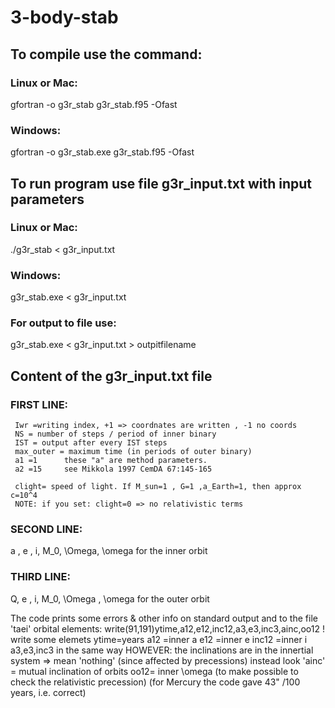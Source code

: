 # 3-body-stab
## To compile use the command:

### Linux or Mac:
gfortran -o g3r_stab g3r_stab.f95 -Ofast

### Windows:
gfortran -o g3r_stab.exe g3r_stab.f95 -Ofast

## To run program use file g3r_input.txt with input parameters

### Linux or Mac:
./g3r_stab < g3r_input.txt

### Windows:
g3r_stab.exe < g3r_input.txt

### For output to file use:
g3r_stab.exe < g3r_input.txt > outpitfilename

## Content of the g3r_input.txt file
### FIRST LINE:
     Iwr =writing index, +1 => coordnates are written , -1 no coords
     NS = number of steps / period of inner binary
     IST = output after every IST steps
     max_outer = maximum time (in periods of outer binary)
     a1 =1      these "a" are method parameters. 
     a2 =15     see Mikkola 1997 CemDA 67:145-165

     clight= speed of light. If M_sun=1 , G=1 ,a_Earth=1, then approx c=10^4
     NOTE: if you set: clight=0 => no relativistic terms
    
### SECOND LINE:    
  a , e , i, M_0, \Omega, \omega for the inner orbit

### THIRD LINE:
  Q,  e , i, M_0, \Omega , \omega for the outer orbit


  The code prints  some errors & other info on standard output
  and to the file 'taei' orbital elements:
  write(91,191)ytime,a12,e12,inc12,a3,e3,inc3,ainc,oo12 ! write some elemets
  ytime=years
  a12 =inner a
  e12 =inner e
  inc12 =inner i
  a3,e3,inc3 in the same way
  HOWEVER: the inclinations are in the innertial system => mean 'nothing'
  (since affected by precessions)
  instead  look 'ainc' = mutual inclination of orbits
  oo12= inner \omega  (to make possible to check the relativistic precession)
                      (for Mercury the code gave 43" /100 years, i.e. correct)
